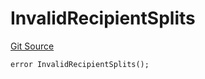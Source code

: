 # InvalidRecipientSplits
[Git Source](https://github.com/digiv3rse/protocol-contracts/blob/0d518167a484d4368bad0990424be098fe779fa4/contracts/modules/act/collect/MultirecipientFeeCollectModule.sol)


```solidity
error InvalidRecipientSplits();
```

